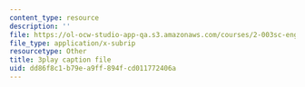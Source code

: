 ```yaml
---
content_type: resource
description: ''
file: https://ol-ocw-studio-app-qa.s3.amazonaws.com/courses/2-003sc-engineering-dynamics-fall-2011/dd86f8c1b79ea9ff894fcd011772406a_fK9AGvLf3yw.srt
file_type: application/x-subrip
resourcetype: Other
title: 3play caption file
uid: dd86f8c1-b79e-a9ff-894f-cd011772406a
---
```

